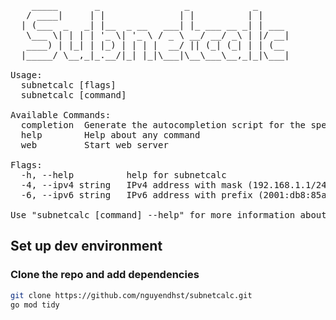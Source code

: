 <pre>
    _____       _                _            _      
   / ____|     | |              | |          | |     
  | (___  _   _| |__  _ __   ___| |_ ___ __ _| | ___ 
   \___ \| | | | '_ \| '_ \ / _ \ __/ __/ _\ | |/ __|
   ____) | |_| | |_) | | | |  __/ || (_| (_| | | (__ 
  |_____/ \__,_|_.__/|_| |_|\___|\__\___\__,_|_|\___|

Usage:
  subnetcalc [flags]
  subnetcalc [command]

Available Commands:
  completion  Generate the autocompletion script for the specified shell
  help        Help about any command
  web         Start web server

Flags:
  -h, --help          help for subnetcalc
  -4, --ipv4 string   IPv4 address with mask (192.168.1.1/24)
  -6, --ipv6 string   IPv6 address with prefix (2001:db8:85a3:0000:0000:8a2e:370:7334/64)

Use "subnetcalc [command] --help" for more information about a command.		
</pre>
## Set up dev environment
### Clone the repo and add dependencies
```sh
git clone https://github.com/nguyendhst/subnetcalc.git
go mod tidy
```
